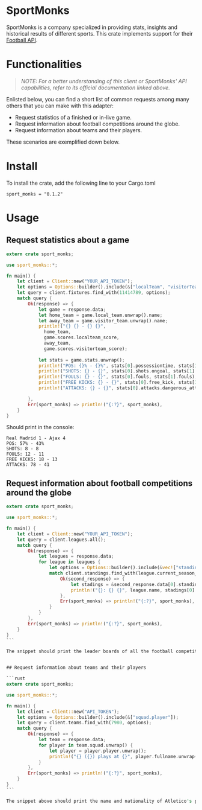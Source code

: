 # SportMonks

SportMonks is a company specialized in providing stats, insights and historical results of different sports. This crate implements support for their [Football API](https://www.sportmonks.com/docs/football/2.0/prologue/a/introduction/94).

# Functionalities

> _*NOTE*: For a better understanding of this client or SportMonks' API capabilities, refer to its official documentation linked above._

Enlisted below, you can find a short list of common requests among many others that you can make with this adapter:

- Request statistics of a finished or in-live game.
- Request information about football competitions around the globe.
- Request information about teams and their players.

These scenarios are exemplified down below.

# Install

To install the crate, add the following line to your Cargo.toml

```
sport_monks = "0.1.2"
```

# Usage

## Request statistics about a game

```rust
extern crate sport_monks;

use sport_monks::*;

fn main() {
    let client = Client::new("YOUR_API_TOKEN");
    let options = Options::builder().include(&["localTeam", "visitorTeam", "stats"]);
    let query = client.fixtures.find_with(11414789, options);
    match query {
        Ok(response) => {
            let game = response.data;
            let home_team = game.local_team.unwrap().name; 
            let away_team = game.visitor_team.unwrap().name;
            println!("{} {} - {} {}",
              home_team,
              game.scores.localteam_score,
              away_team,
              game.scores.visitorteam_score);
            
            let stats = game.stats.unwrap();
            println!("POS: {}% - {}%", stats[0].possessiontime, stats[1].possessiontime);
            println!("SHOTS: {} - {}", stats[0].shots.ongoal, stats[1].shots.ongoal);
            println!("FOULS: {} - {}", stats[0].fouls, stats[1].fouls);
            println!("FREE KICKS: {} - {}", stats[0].free_kick, stats[1].free_kick);
            println!("ATTACKS: {} - {}", stats[0].attacks.dangerous_attacks, stats[1].attacks.dangerous_attacks);

        },
        Err(sport_monks) => println!("{:?}", sport_monks),
    }
}
```

Should print in the console:

```
Real Madrid 1 - Ajax 4
POS: 57% - 43%
SHOTS: 8 - 8
FOULS: 12 - 11
FREE KICKS: 18 - 13
ATTACKS: 78 - 41
```

## Request information about football competitions around the globe

````rust
extern crate sport_monks;

use sport_monks::*;

fn main() {
    let client = Client::new("YOUR_API_TOKEN");
    let query = client.leagues.all();
    match query {
        Ok(response) => {
            let leagues = response.data;
            for league in leagues {
                let options = Options::builder().include(&vec!["standings.team"]);
                match client.standings.find_with(league.current_season_id, options) {
                    Ok(second_response) => {
                        let stadings = &second_response.data[0].standings;
                        println!("{}: {} {}", league.name, stadings[0].team_name, stadings[0].points)
                    },
                    Err(sport_monks) => println!("{:?}", sport_monks),
                }
            }
        },
        Err(sport_monks) => println!("{:?}", sport_monks),
    }
}
```

The snippet should print the leader boards of all the football competitions included in your plan.


## Request information about teams and their players

```rust
extern crate sport_monks;

use sport_monks::*;

fn main() {
    let client = Client::new("API_TOKEN");
    let options = Options::builder().include(&["squad.player"]);
    let query = client.teams.find_with(7980, options);
    match query {
        Ok(response) => {
            let team = response.data;
            for player in team.squad.unwrap() {
                let player = player.player.unwrap();
                println!("{} ({}) plays at {}", player.fullname.unwrap(), player.nationality.unwrap(), team.name)
            }
        },
        Err(sport_monks) => println!("{:?}", sport_monks),
    }
}
```

The snippet above should print the name and nationality of Atletico's players.
 








